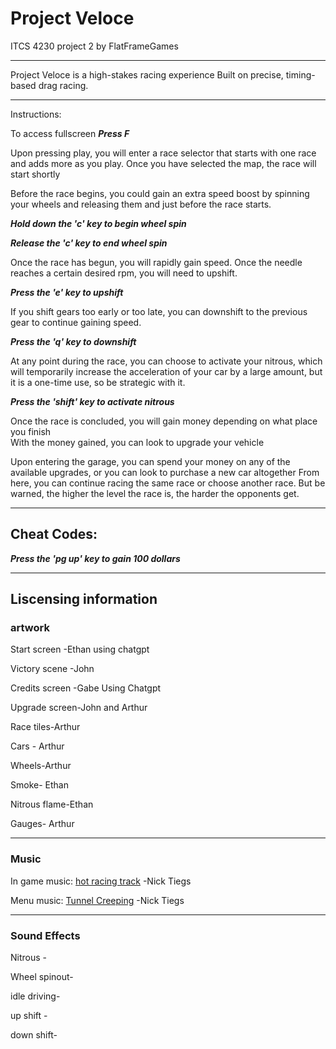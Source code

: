 # Project Veloce

ITCS 4230 project 2 by FlatFrameGames
_________________________________________________
Project Veloce is a high-stakes racing experience 
Built on precise, timing-based drag racing.
_________________________________________________
Instructions:

To access fullscreen ***Press F***

Upon pressing play, you will enter a race selector that starts with one race and adds more as you play. 
Once you have selected the map, the race will start shortly

Before the race begins, you could gain an extra speed boost by spinning your wheels and releasing them and just before the race starts.

***Hold down the 'c' key to begin wheel spin***

***Release the 'c' key to end wheel spin***

Once the race has begun, you will rapidly gain speed. Once the needle reaches a certain desired rpm, you will need to upshift.

***Press the 'e' key to upshift***

If you shift gears too early or too late, you can downshift to the previous gear to continue gaining speed.

***Press the 'q' key to downshift***

At any point during the race, you can choose to activate your nitrous, which will temporarily increase the acceleration of your car by a large amount, but it is a one-time use, so be strategic with it.

***Press the 'shift' key to activate nitrous***

Once the race is concluded, you will gain money depending on what place you finish  
With the money gained, you can look to upgrade your vehicle

Upon entering the garage, you can spend your money on any of the available upgrades, or you can look to purchase a new car altogether 
From here, you can continue racing the same race or choose another race.
But be warned, the higher the level the race is, the harder the opponents get.
___________________________________________________________________________________________________
## Cheat Codes:
***Press the 'pg up' key to gain 100 dollars***
____________________________________________________________________________
## Liscensing information
### artwork
Start screen -Ethan using chatgpt

Victory scene -John 

Credits screen -Gabe Using Chatgpt

Upgrade screen-John and Arthur

Race tiles-Arthur

Cars - Arthur

Wheels-Arthur

Smoke- Ethan

Nitrous flame-Ethan

Gauges- Arthur
_________________________________________________
### Music
In game music:  [hot racing track](./sounds/snd_menuMusic/snd_raceMusic.mp3) -Nick Tiegs 

Menu music: [Tunnel Creeping](./sounds/snd_raceMusic/snd_menuMusic.mp3) -Nick Tiegs
________________________________________________
### Sound Effects
Nitrous -

Wheel spinout-

idle driving-

up shift -

down shift-

 


